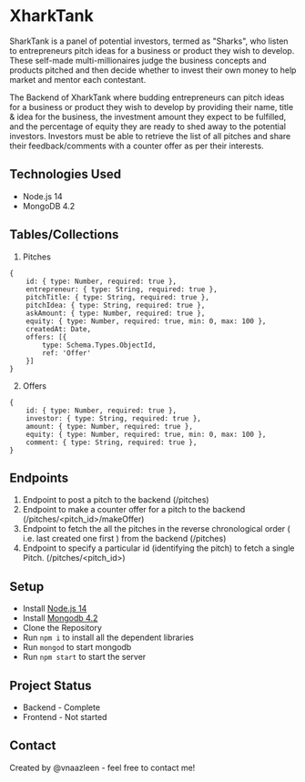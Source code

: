 # XharkTank
SharkTank is a panel of potential investors, termed as "Sharks", who listen to entrepreneurs pitch ideas for a business or product they wish to develop. These self-made multi-millionaires judge the business concepts and products pitched and then decide whether to invest their own money to help market and mentor each contestant.

The Backend of XharkTank where budding entrepreneurs can pitch ideas for a business or product they wish to develop by providing their name, title & idea for the business, the investment amount they expect to be fulfilled, and the percentage of equity they are ready to shed away to the potential investors. Investors must be able to retrieve the list of all pitches and share their feedback/comments with a counter offer as per their interests.

## Technologies Used
* Node.js 14
* MongoDB 4.2

## Tables/Collections
1. Pitches
```
{
    id: { type: Number, required: true },
    entrepreneur: { type: String, required: true },
    pitchTitle: { type: String, required: true },
    pitchIdea: { type: String, required: true },
    askAmount: { type: Number, required: true },
    equity: { type: Number, required: true, min: 0, max: 100 },
    createdAt: Date,
    offers: [{
        type: Schema.Types.ObjectId,
        ref: 'Offer'
    }]
}
```
2. Offers
```
{
    id: { type: Number, required: true },
    investor: { type: String, required: true },
    amount: { type: Number, required: true },
    equity: { type: Number, required: true, min: 0, max: 100 },
    comment: { type: String, required: true },
}
```

## Endpoints
1. Endpoint to post a pitch to the backend (/pitches)
2. Endpoint to make a counter offer for a pitch to the backend (/pitches/<pitch_id>/makeOffer)
3. Endpoint to fetch the all the pitches in the reverse chronological order ( i.e. last created one first ) from the backend (/pitches)
4. Endpoint to specify a particular id (identifying the pitch) to fetch a single Pitch. (/pitches/<pitch_id>)

## Setup
* Install [Node.js 14](https://nodejs.org/en/blog/release/v14.17.3/)
* Install [Mongodb 4.2](https://www.mongodb.com/try/download/community)
* Clone the Repository
* Run `npm i` to install all the dependent libraries
* Run `mongod` to start mongodb
* Run `npm start` to start the server

## Project Status
* Backend - Complete
* Frontend - Not started

## Contact
Created by @vnaazleen - feel free to contact me!